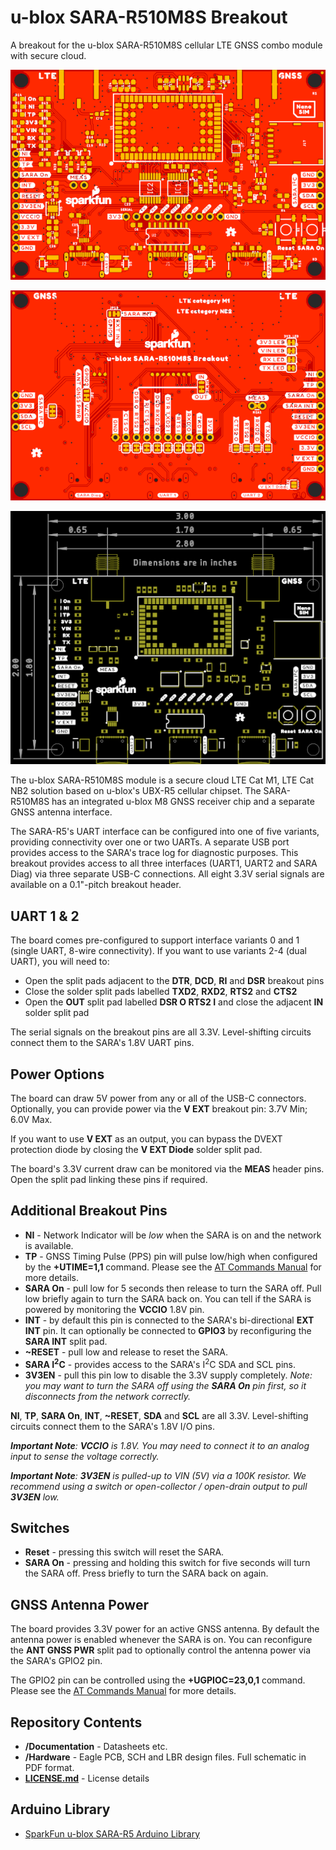 # u-blox SARA-R510M8S Breakout

A breakout for the u-blox SARA-R510M8S cellular LTE GNSS combo module with secure cloud.

![Top.png](img/Top.png)

![Bottom.png](img/Bottom.png)

![Dimensions.png](img/Dimensions.png)

The u-blox SARA-R510M8S module is a secure cloud LTE Cat M1, LTE Cat NB2 solution based on u-blox's UBX-R5 cellular chipset.
The SARA-R510M8S has an integrated u-blox M8 GNSS receiver chip and a separate GNSS antenna interface.

The SARA-R5's UART interface can be configured into one of five variants, providing connectivity over one or two UARTs. A separate USB port
provides access to the SARA's trace log for diagnostic purposes. This breakout provides access to all three interfaces (UART1, UART2 and SARA Diag)
via three separate USB-C connections. All eight 3.3V serial signals are available on a 0.1"-pitch breakout header.

## UART 1 & 2

The board comes pre-configured to support interface variants 0 and 1 (single UART, 8-wire connectivity). If you want to use variants 2-4 (dual UART),
you will need to:
- Open the split pads adjacent to the **DTR**, **DCD**, **RI** and **DSR** breakout pins
- Close the solder split pads labelled **TXD2**, **RXD2**, **RTS2** and **CTS2**
- Open the **OUT** split pad labelled **DSR O RTS2 I** and close the adjacent **IN** solder split pad

The serial signals on the breakout pins are all 3.3V. Level-shifting circuits connect them to the SARA's 1.8V UART pins.

## Power Options

The board can draw 5V power from any or all of the USB-C connectors. Optionally, you can provide power via the **V EXT** breakout pin: 3.7V Min; 6.0V Max.

If you want to use **V EXT** as an output, you can bypass the DVEXT protection diode by closing the **V EXT Diode** solder split pad.

The board's 3.3V current draw can be monitored via the **MEAS** header pins. Open the split pad linking these pins if required.

## Additional Breakout Pins

- **NI** - Network Indicator will be _low_ when the SARA is on and the network is available.
- **TP** - GNSS Timing Pulse (PPS) pin will pulse low/high when configured by the **+UTIME=1,1** command. Please see the [AT Commands Manual](./Documents/SARA-R5_ATCommands_(UBX-19047455).pdf) for more details.
- **SARA On** - pull low for 5 seconds then release to turn the SARA off. Pull low briefly again to turn the SARA back on. You can tell if the SARA is powered by monitoring the **VCCIO** 1.8V pin.
- **INT** - by default this pin is connected to the SARA's bi-directional **EXT INT** pin. It can optionally be connected to **GPIO3** by reconfiguring the **SARA INT** split pad.
- **~RESET** - pull low and release to reset the SARA.
- **SARA I<sup>2</sup>C** - provides access to the SARA's I<sup>2</sup>C SDA and SCL pins.
- **3V3EN** - pull this pin low to disable the 3.3V supply completely. _Note: you may want to turn the SARA off using the **SARA On** pin first, so it disconnects from the network correctly._

**NI**, **TP**, **SARA On**, **INT**, **~RESET**, **SDA** and **SCL** are all 3.3V. Level-shifting circuits connect them to the SARA's 1.8V I/O pins.

_**Important Note**: **VCCIO** is 1.8V. You may need to connect it to an analog input to sense the voltage correctly._

_**Important Note**: **3V3EN** is pulled-up to VIN (5V) via a 100K resistor. We recommend using a switch or open-collector / open-drain output to pull **3V3EN** low._

## Switches

- **Reset** - pressing this switch will reset the SARA.
- **SARA On** - pressing and holding this switch for five seconds will turn the SARA off. Press briefly to turn the SARA back on again.

## GNSS Antenna Power

The board provides 3.3V power for an active GNSS antenna. By default the antenna power is enabled whenever the SARA is on. You can reconfigure the **ANT GNSS PWR**
split pad to optionally control the antenna power via the SARA's GPIO2 pin.

The GPIO2 pin can be controlled using the **+UGPIOC=23,0,1** command.
Please see the [AT Commands Manual](./Documents/SARA-R5_ATCommands_(UBX-19047455).pdf) for more details.

## Repository Contents

- **/Documentation** - Datasheets etc.
- **/Hardware** - Eagle PCB, SCH and LBR design files. Full schematic in PDF format.
- **[LICENSE.md](./LICENSE.md)** - License details

## Arduino Library

- [SparkFun u-blox SARA-R5 Arduino Library](https://github.com/sparkfun/SparkFun_u-blox_SARA-R5_Arduino_Library)

